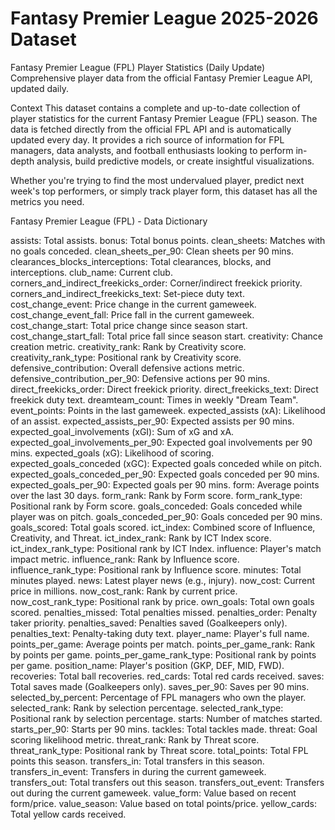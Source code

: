 # Fantasy Premier League 2025-2026 Dataset
Fantasy Premier League (FPL) 
Player Statistics (Daily Update) Comprehensive player data from the official Fantasy Premier League API, updated daily.

Context
This dataset contains a complete and up-to-date collection of player statistics for the current Fantasy Premier League (FPL) season. The data is fetched directly from the official FPL API and is automatically updated every day. It provides a rich source of information for FPL managers, data analysts, and football enthusiasts looking to perform in-depth analysis, build predictive models, or create insightful visualizations.

Whether you're trying to find the most undervalued player, predict next week's top performers, or simply track player form, this dataset has all the metrics you need.

Fantasy Premier League (FPL) - Data Dictionary

assists: Total assists.
bonus: Total bonus points.
clean_sheets: Matches with no goals conceded.
clean_sheets_per_90: Clean sheets per 90 mins.
clearances_blocks_interceptions: Total clearances, blocks, and interceptions.
club_name: Current club.
corners_and_indirect_freekicks_order: Corner/indirect freekick priority.
corners_and_indirect_freekicks_text: Set-piece duty text.
cost_change_event: Price change in the current gameweek.
cost_change_event_fall: Price fall in the current gameweek.
cost_change_start: Total price change since season start.
cost_change_start_fall: Total price fall since season start.
creativity: Chance creation metric.
creativity_rank: Rank by Creativity score.
creativity_rank_type: Positional rank by Creativity score.
defensive_contribution: Overall defensive actions metric.
defensive_contribution_per_90: Defensive actions per 90 mins.
direct_freekicks_order: Direct freekick priority.
direct_freekicks_text: Direct freekick duty text.
dreamteam_count: Times in weekly "Dream Team".
event_points: Points in the last gameweek.
expected_assists (xA): Likelihood of an assist.
expected_assists_per_90: Expected assists per 90 mins.
expected_goal_involvements (xGI): Sum of xG and xA.
expected_goal_involvements_per_90: Expected goal involvements per 90 mins.
expected_goals (xG): Likelihood of scoring.
expected_goals_conceded (xGC): Expected goals conceded while on pitch.
expected_goals_conceded_per_90: Expected goals conceded per 90 mins.
expected_goals_per_90: Expected goals per 90 mins.
form: Average points over the last 30 days.
form_rank: Rank by Form score.
form_rank_type: Positional rank by Form score.
goals_conceded: Goals conceded while player was on pitch.
goals_conceded_per_90: Goals conceded per 90 mins.
goals_scored: Total goals scored.
ict_index: Combined score of Influence, Creativity, and Threat.
ict_index_rank: Rank by ICT Index score.
ict_index_rank_type: Positional rank by ICT Index.
influence: Player's match impact metric.
influence_rank: Rank by Influence score.
influence_rank_type: Positional rank by Influence score.
minutes: Total minutes played.
news: Latest player news (e.g., injury).
now_cost: Current price in millions.
now_cost_rank: Rank by current price.
now_cost_rank_type: Positional rank by price.
own_goals: Total own goals scored.
penalties_missed: Total penalties missed.
penalties_order: Penalty taker priority.
penalties_saved: Penalties saved (Goalkeepers only).
penalties_text: Penalty-taking duty text.
player_name: Player's full name.
points_per_game: Average points per match.
points_per_game_rank: Rank by points per game.
points_per_game_rank_type: Positional rank by points per game.
position_name: Player's position (GKP, DEF, MID, FWD).
recoveries: Total ball recoveries.
red_cards: Total red cards received.
saves: Total saves made (Goalkeepers only).
saves_per_90: Saves per 90 mins.
selected_by_percent: Percentage of FPL managers who own the player.
selected_rank: Rank by selection percentage.
selected_rank_type: Positional rank by selection percentage.
starts: Number of matches started.
starts_per_90: Starts per 90 mins.
tackles: Total tackles made.
threat: Goal scoring likelihood metric.
threat_rank: Rank by Threat score.
threat_rank_type: Positional rank by Threat score.
total_points: Total FPL points this season.
transfers_in: Total transfers in this season.
transfers_in_event: Transfers in during the current gameweek.
transfers_out: Total transfers out this season.
transfers_out_event: Transfers out during the current gameweek.
value_form: Value based on recent form/price.
value_season: Value based on total points/price.
yellow_cards: Total yellow cards received.
